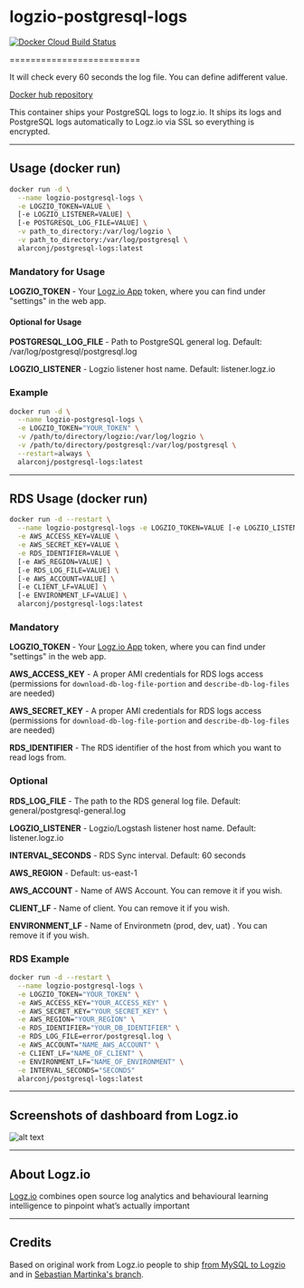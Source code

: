 # logzio-postgresql-logs

[![Docker Cloud Build Status](https://img.shields.io/docker/cloud/build/alarconj/postgresql-logs)](https://hub.docker.com/r/alarconj/postgresql-logs)

=========================

It will check every 60 seconds the log file. You can define adifferent value.

[Docker hub repository](https://hub.docker.com/r/alarconj/postgresql-logs/)

This container ships your PostgreSQL logs to logz.io.
It ships its logs and PostgreSQL logs automatically to Logz.io via SSL so everything is encrypted.

***

## Usage (docker run)

```bash
docker run -d \
  --name logzio-postgresql-logs \
  -e LOGZIO_TOKEN=VALUE \
  [-e LOGZIO_LISTENER=VALUE] \
  [-e POSTGRESQL_LOG_FILE=VALUE] \
  -v path_to_directory:/var/log/logzio \
  -v path_to_directory:/var/log/postgresql \
  alarconj/postgresql-logs:latest
```

### Mandatory for Usage

**LOGZIO_TOKEN** - Your [Logz.io App](https://app.logz.io) token, where you can find under "settings" in the web app.

#### Optional for Usage

**POSTGRESQL_LOG_FILE** - Path to PostgreSQL general log. Default: /var/log/postgresql/postgresql.log

**LOGZIO_LISTENER** - Logzio listener host name. Default: listener.logz.io

### Example

```bash
docker run -d \
  --name logzio-postgresql-logs \
  -e LOGZIO_TOKEN="YOUR_TOKEN" \
  -v /path/to/directory/logzio:/var/log/logzio \
  -v /path/to/directory/postgresql:/var/log/postgresql \
  --restart=always \
  alarconj/postgresql-logs:latest
```

***

## RDS Usage (docker run)

```bash
docker run -d --restart \
  --name logzio-postgresql-logs -e LOGZIO_TOKEN=VALUE [-e LOGZIO_LISTENER=VALUE] \
  -e AWS_ACCESS_KEY=VALUE \
  -e AWS_SECRET_KEY=VALUE \
  -e RDS_IDENTIFIER=VALUE \
  [-e AWS_REGION=VALUE] \
  [-e RDS_LOG_FILE=VALUE] \
  [-e AWS_ACCOUNT=VALUE] \
  [-e CLIENT_LF=VALUE] \
  [-e ENVIRONMENT_LF=VALUE] \
  alarconj/postgresql-logs:latest
```

### Mandatory

**LOGZIO_TOKEN** - Your [Logz.io App](https://app.logz.io) token, where you can find under "settings" in the web app.

**AWS_ACCESS_KEY** - A proper AMI credentials for RDS logs access (permissions for `download-db-log-file-portion` and `describe-db-log-files` are needed)

**AWS_SECRET_KEY** - A proper AMI credentials for RDS logs access (permissions for `download-db-log-file-portion` and `describe-db-log-files` are needed)

**RDS_IDENTIFIER** - The RDS identifier of the host from which you want to read logs from.

### Optional

**RDS_LOG_FILE** - The path to the RDS general log file. Default: general/postgresql-general.log

**LOGZIO_LISTENER** - Logzio/Logstash listener host name. Default: listener.logz.io

**INTERVAL_SECONDS** - RDS Sync interval. Default: 60 seconds

**AWS_REGION** - Default: us-east-1

**AWS_ACCOUNT** - Name of AWS Account. You can remove it if you wish.

**CLIENT_LF** - Name of client. You can remove it if you wish.

**ENVIRONMENT_LF** - Name of Environmetn (prod, dev, uat) . You can remove it if you wish.

### RDS Example

```bash
docker run -d --restart \
  --name logzio-postgresql-logs \
  -e LOGZIO_TOKEN="YOUR_TOKEN" \
  -e AWS_ACCESS_KEY="YOUR_ACCESS_KEY" \
  -e AWS_SECRET_KEY="YOUR_SECRET_KEY" \
  -e AWS_REGION="YOUR_REGION" \
  -e RDS_IDENTIFIER="YOUR_DB_IDENTIFIER" \
  -e RDS_LOG_FILE=error/postgresql.log \
  -e AWS_ACCOUNT="NAME_AWS_ACCOUNT" \
  -e CLIENT_LF="NAME_OF_CLIENT" \
  -e ENVIRONMENT_LF="NAME_OF_ENVIRONMENT" \
  -e INTERVAL_SECONDS="SECONDS"
  alarconj/postgresql-logs:latest
```

***

## Screenshots of dashboard from Logz.io

![alt text](https://images.contentful.com/50k90z6lk1k7/5M1Ayh1HxYuiY8soCgCCMc/fcaf1eb5fa28f98ec24a26fe96b222ac/mysql_monitor_dash.png?h=250& "Logz.io Dashboard")

***

## About Logz.io

[Logz.io](https://logz.io) combines open source log analytics and behavioural learning intelligence to pinpoint what’s actually important

***

## Credits

Based on original work from Logz.io people to ship [from MySQL to Logzio](https://github.com/logzio/logzio-mysql-logs) and in [Sebastian Martinka's branch](https://github.com/Mortinke/logzio-mysql-logs/tree/postgres-support).
